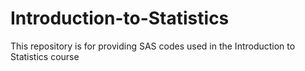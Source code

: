 # Introduction-to-Statistics
This repository is for providing SAS codes used in the Introduction to Statistics course
